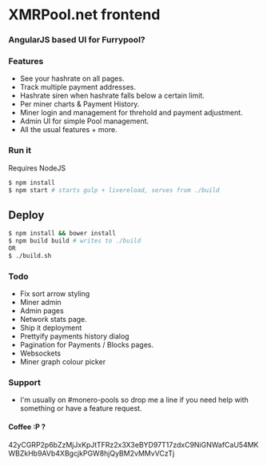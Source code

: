 # XMRPool.net frontend

### AngularJS based UI for Furrypool?

### Features
- See your hashrate on all pages.
- Track multiple payment addresses.
- Hashrate siren when hashrate falls below a certain limit.
- Per miner charts & Payment History.
- Miner login and management for threhold and payment adjustment.
- Admin UI for simple Pool management.
- All the usual features + more.

### Run it

Requires NodeJS

```sh
$ npm install
$ npm start # starts gulp + livereload, serves from ./build
```

## Deploy
```sh
$ npm install && bower install
$ npm build build # writes to ./build
OR
$ ./build.sh
```

### Todo

* Fix sort arrow styling
* Miner admin
* Admin pages
* Network stats page.
* Ship it deployment
* Prettyify payments history dialog
* Pagination for Payments / Blocks pages.
* Websockets
* Miner graph colour picker

### Support
* I'm usually on #monero-pools so drop me a line if you need help with something or have a feature request.

#### Coffee :P ?
42yCGRP2p6bZzMjJxKpJtTFRz2x3X3eBYD97T17zdxC9NiGNWafCaU54MKWBZkHb9AVb4XBgcjkPGW8hjQyBM2vMMvVCzTj